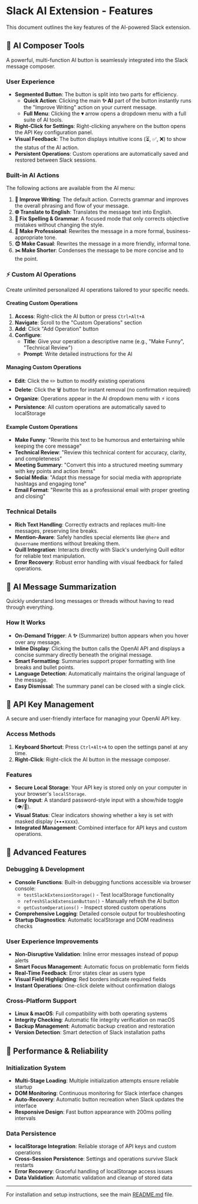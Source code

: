 # Slack AI Extension - Features

This document outlines the key features of the AI-powered Slack extension.

## 📝 AI Composer Tools

A powerful, multi-function AI button is seamlessly integrated into the Slack message composer.

### User Experience
- **Segmented Button**: The button is split into two parts for efficiency.
  - **Quick Action**: Clicking the main **✨ AI** part of the button instantly runs the "Improve Writing" action on your current message.
  - **Full Menu**: Clicking the **▾** arrow opens a dropdown menu with a full suite of AI tools.
- **Right-Click for Settings**: Right-clicking anywhere on the button opens the API Key configuration panel.
- **Visual Feedback**: The button displays intuitive icons (⏳, ✅, ❌) to show the status of the AI action.
- **Persistent Operations**: Custom operations are automatically saved and restored between Slack sessions.

### Built-in AI Actions
The following actions are available from the AI menu:
1. **📝 Improve Writing**: The default action. Corrects grammar and improves the overall phrasing and flow of your message.
2. **🌐 Translate to English**: Translates the message text into English.
3. **🔧 Fix Spelling & Grammar**: A focused mode that only corrects objective mistakes without changing the style.
4. **👔 Make Professional**: Rewrites the message in a more formal, business-appropriate tone.
5. **😊 Make Casual**: Rewrites the message in a more friendly, informal tone.
6. **✂️ Make Shorter**: Condenses the message to be more concise and to the point.

### ⚡ Custom AI Operations

Create unlimited personalized AI operations tailored to your specific needs.

#### Creating Custom Operations
1. **Access**: Right-click the AI button or press `Ctrl+Alt+A`
2. **Navigate**: Scroll to the "Custom Operations" section
3. **Add**: Click "Add Operation" button
4. **Configure**:
   - **Title**: Give your operation a descriptive name (e.g., "Make Funny", "Technical Review")
   - **Prompt**: Write detailed instructions for the AI

#### Managing Custom Operations
- **Edit**: Click the ✏️ button to modify existing operations
- **Delete**: Click the 🗑️ button for instant removal (no confirmation required)
- **Organize**: Operations appear in the AI dropdown menu with ⚡ icons
- **Persistence**: All custom operations are automatically saved to localStorage

#### Example Custom Operations
- **Make Funny**: "Rewrite this text to be humorous and entertaining while keeping the core message"
- **Technical Review**: "Review this technical content for accuracy, clarity, and completeness"
- **Meeting Summary**: "Convert this into a structured meeting summary with key points and action items"
- **Social Media**: "Adapt this message for social media with appropriate hashtags and engaging tone"
- **Email Format**: "Rewrite this as a professional email with proper greeting and closing"

### Technical Details
- **Rich Text Handling**: Correctly extracts and replaces multi-line messages, preserving line breaks.
- **Mention-Aware**: Safely handles special elements like `@here` and `@username` mentions without breaking them.
- **Quill Integration**: Interacts directly with Slack's underlying Quill editor for reliable text manipulation.
- **Error Recovery**: Robust error handling with visual feedback for failed operations.

## 🤖 AI Message Summarization

Quickly understand long messages or threads without having to read through everything.

### How It Works
- **On-Demand Trigger**: A **✨** (Summarize) button appears when you hover over any message.
- **Inline Display**: Clicking the button calls the OpenAI API and displays a concise summary directly beneath the original message.
- **Smart Formatting**: Summaries support proper formatting with line breaks and bullet points.
- **Language Detection**: Automatically maintains the original language of the message.
- **Easy Dismissal**: The summary panel can be closed with a single click.

## 🔐 API Key Management

A secure and user-friendly interface for managing your OpenAI API key.

### Access Methods
1. **Keyboard Shortcut**: Press `Ctrl+Alt+A` to open the settings panel at any time.
2. **Right-Click**: Right-click the AI button in the message composer.

### Features
- **Secure Local Storage**: Your API key is stored only on your computer in your browser's `localStorage`.
- **Easy Input**: A standard password-style input with a show/hide toggle (👁️/🙈).
- **Visual Status**: Clear indicators showing whether a key is set with masked display (•••xxxx).
- **Integrated Management**: Combined interface for API keys and custom operations.

## 🔧 Advanced Features

### Debugging & Development
- **Console Functions**: Built-in debugging functions accessible via browser console:
  - `testSlackExtensionStorage()` - Test localStorage functionality
  - `refreshSlackExtensionButton()` - Manually refresh the AI button
  - `getCustomOperations()` - Inspect stored custom operations
- **Comprehensive Logging**: Detailed console output for troubleshooting
- **Startup Diagnostics**: Automatic localStorage and DOM readiness checks

### User Experience Improvements
- **Non-Disruptive Validation**: Inline error messages instead of popup alerts
- **Smart Focus Management**: Automatic focus on problematic form fields
- **Real-Time Feedback**: Error states clear as users type
- **Visual Field Highlighting**: Red borders indicate required fields
- **Instant Operations**: One-click delete without confirmation dialogs

### Cross-Platform Support
- **Linux & macOS**: Full compatibility with both operating systems
- **Integrity Checking**: Automatic file integrity verification on macOS
- **Backup Management**: Automatic backup creation and restoration
- **Version Detection**: Smart detection of Slack installation paths

## 🚀 Performance & Reliability

### Initialization System
- **Multi-Stage Loading**: Multiple initialization attempts ensure reliable startup
- **DOM Monitoring**: Continuous monitoring for Slack interface changes
- **Auto-Recovery**: Automatic button recreation when Slack updates the interface
- **Responsive Design**: Fast button appearance with 200ms polling intervals

### Data Persistence
- **localStorage Integration**: Reliable storage of API keys and custom operations
- **Cross-Session Persistence**: Settings and operations survive Slack restarts
- **Error Recovery**: Graceful handling of localStorage access issues
- **Data Validation**: Automatic validation and cleanup of stored data

---

For installation and setup instructions, see the main [README.md](README.md) file. 